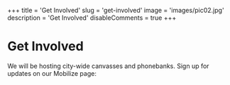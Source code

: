 +++
title = 'Get Involved'
slug = 'get-involved'
image = 'images/pic02.jpg'
description = 'Get Involved'
disableComments = true
+++
# Get Involved

We will be hosting city-wide canvasses and phonebanks. Sign up for updates on our Mobilize page:
